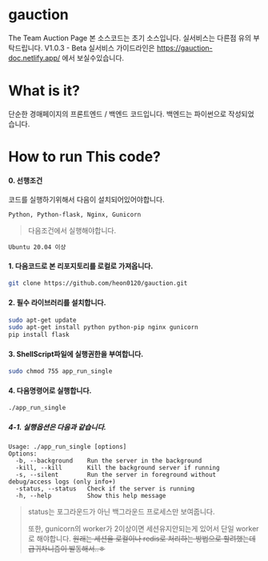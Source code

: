 # gauction
The Team Auction Page
본 소스코드는 초기 소스입니다. 실서비스는 다른점 유의 부탁드립니다. V1.0.3 - Beta
실서비스 가이드라인은 https://gauction-doc.netlify.app/ 에서 보실수있습니다.
# What is it?
단순한 경매페이지의 프론트엔드 / 백엔드 코드입니다. 백엔드는 파이썬으로 작성되었습니다.

# How to run This code?
#### 0. 선행조건
코드를 실행하기위해서 다음이 설치되어있어야합니다.

```
Python, Python-flask, Nginx, Gunicorn
```

> 다음조건에서 실행해야합니다.
```
Ubuntu 20.04 이상
```
#### 1. 다음코드로 본 리포지토리를 로컬로 가져옵니다.

```Bash
git clone https://github.com/heon0120/gauction.git

```

#### 2. 필수 라이브러리를 설치합니다.

```Bash
sudo apt-get update
sudo apt-get install python python-pip nginx gunicorn
pip install flask 
```

#### 3. ShellScript파일에 실행권한을 부여합니다.

```Bash
sudo chmod 755 app_run_single
```
#### 4. 다음명령어로 실행합니다.

```Bash
./app_run_single
```

##### 4-1. 실행옵션은 다음과 같습니다.


```
Usage: ./app_run_single [options]
Options:
  -b, --background    Run the server in the background
  -kill, --kill       Kill the background server if running
  -s, --silent        Run the server in foreground without debug/access logs (only info+)
  -status, --status   Check if the server is running
  -h, --help          Show this help message

```

> status는 포그라운드가 아닌 백그라운드 프로세스만 보여줍니다.
>
> 또한, gunicorn의 worker가 2이상이면 세션유지안되는게 있어서 단일 worker로 해야합니다. ~~원래는 세션을 로컬이나 redis로 처리하는 방법으로 할려했는데 급귀차니즘이 발동해서..ㅎ~~

